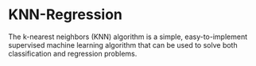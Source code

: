 # KNN-Regression
The k-nearest neighbors (KNN) algorithm is a simple, easy-to-implement supervised machine learning algorithm that can be used to solve both classification and regression problems.

